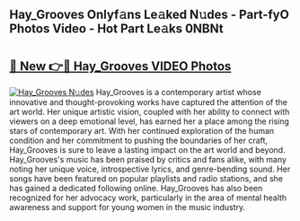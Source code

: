 ## Hay_Grooves Onlyf𝚊ns Le𝚊ked N𝚞des - Part-fyO Photos Video - Hot Part Le𝚊ks 0NBNt

# <h2><a href="http://ac41420.deff.icu/?id=Hay_Grooves">🔗 New 👉🔴 Hay_Grooves VIDEO Photos</a></h2>

[![Hay_Grooves N𝚞des](https://i.imgur.com/rIISA9y.gif)](http://ac41420.deff.icu/?id=Hay_Grooves)
Hay_Grooves is a contemporary artist whose innovative and thought-provoking works have captured the attention of the art world. Her unique artistic vision, coupled with her ability to connect with viewers on a deep emotional level, has earned her a place among the rising stars of contemporary art. With her continued exploration of the human condition and her commitment to pushing the boundaries of her craft, Hay_Grooves is sure to leave a lasting impact on the art world and beyond. Hay_Grooves's music has been praised by critics and fans alike, with many noting her unique voice, introspective lyrics, and genre-bending sound. Her songs have been featured on popular playlists and radio stations, and she has gained a dedicated following online. Hay_Grooves has also been recognized for her advocacy work, particularly in the area of mental health awareness and support for young women in the music industry.
